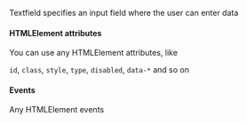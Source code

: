 Textfield specifies an input field where the user can enter data

#### HTMLElement attributes

You can use any HTMLElement attributes, like

`id`, `class`, `style`, `type`, `disabled`, `data-*` and so on

#### Events

Any HTMLElement events

